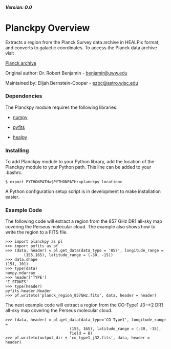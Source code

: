 ##### Version: 0.0

# Planckpy Overview 

Extracts a region from the Planck Survey data archive in HEALPix format, and
converts to galactic coordinates. To access the Planck data archive visit

[Planck archive](http://irsa.ipac.caltech.edu/data/Planck/release_1/all-sky-maps/)

Original author: Dr. Robert Benjamin - benjamir@uww.edu

Maintained by: Elijah Bernstein-Cooper - ezbc@astro.wisc.edu

### Dependencies

The Planckpy module requires the following libraries:

+ [numpy](http://www.scipy.org/scipylib/download.html)

+ [pyfits](http://www.stsci.edu/institute/software_hardware/pyfits/Download)

+ [healpy](https://pypi.python.org/pypi/healpy)


### Installing

To add Planckpy module to your Python library, add the location of the Planckpy
module to your Python path. This line can be added to your .bashrc.

    $ export PYTHONPATH=$PYTHONPATH:<planckpy location>

A Python configuration setup script is in development to make installation
easier.

### Example Code

The following code will extract a region from the 857 GHz DR1 all-sky map
covering the Perseus molecular cloud. The example also shows how to write the
region to a FITS file.

    >>> import planckpy as pl
    >>> import pyfits as pf
    >>> (data, header) = pl.get_data(data_type = '857', longitude_range =
            (155,165), latitude_range = (-30, -15))
    >>> data.shape
    (151, 101)
    >>> type(data)
    numpy.ndarray
    >>> header['TYPE']
    'I_STOKES'
    >>> type(header)
    pyfits.header.Header
    >>> pf.writeto('planck_region_857GHz.fits', data, header = header)

The next example code will extract a region from the CO-Type1 J3-->2 DR1
all-sky map covering the Perseus molecular cloud.

    >>> (data, header) = pl.get_data(data_type='CO-Type1', longitude_range =
                                (155, 165), latitude_range = (-30, -15), 
                                field = 8)
    >>> pf.writeto(output_dir + 'co_type1_j32.fits', data, header = header)


